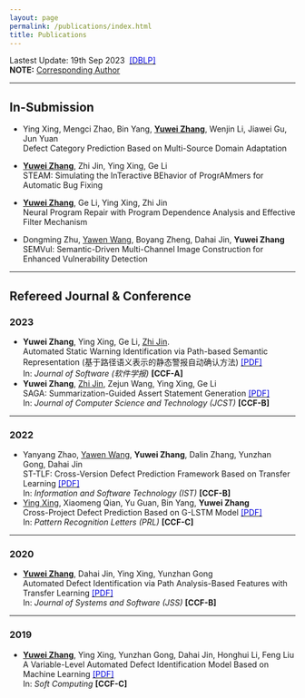 ```yaml
---
layout: page
permalink: /publications/index.html
title: Publications
---
```


Lastest Update: 19th Sep 2023&nbsp; [<font color="0000dd">[DBLP]</font>](https://dblp.uni-trier.de/pid/95/8351-3.html)<br>
**NOTE:** <u>Corresponding Author</u>

---

## In-Submission

- Ying Xing, Mengci Zhao, Bin Yang, **<u>Yuwei Zhang</u>**, Wenjin Li, Jiawei Gu, Jun Yuan<br>Defect Category Prediction Based on Multi-Source Domain Adaptation

- **<u>Yuwei Zhang</u>**, Zhi Jin, Ying Xing, Ge Li<br>STEAM: Simulating the InTeractive BEhavior of ProgrAMmers for Automatic Bug Fixing

- **<u>Yuwei Zhang</u>**, Ge Li, Ying Xing, Zhi Jin<br>Neural Program Repair with Program Dependence Analysis and Effective Filter Mechanism

-  Dongming Zhu, <u>Yawen Wang</u>, Boyang Zheng, Dahai Jin, **Yuwei Zhang**<br>SEMVul: Semantic-Driven Multi-Channel Image Construction for Enhanced Vulnerability Detection

---

## Refereed Journal & Conference

### 2023

- **Yuwei Zhang**, Ying Xing, Ge Li, <u>Zhi Jin</u>.<br>Automated Static Warning Identification via Path-based Semantic Representation (基于路径语义表示的静态警报自动确认方法) [<font color="0000dd">[PDF]</font>](https://zhangyw.work/file/papers/Zhang2023JOS_tmp.pdf)<br>In: *Journal of Software (软件学报)* **[CCF-A]**
- **Yuwei Zhang**, <u>Zhi Jin</u>, Zejun Wang, Ying Xing, Ge Li<br>SAGA: Summarization-Guided Assert Statement Generation [<font color="0000dd">[PDF]</font>](https://zhangyw.work/file/papers/Zhang2023JCST_tmp.pdf)<br>In: *Journal of Computer Science and Technology (JCST)* **[CCF-B]**

---

### 2022

- Yanyang Zhao, <u>Yawen Wang</u>, **Yuwei Zhang**, Dalin Zhang, Yunzhan Gong, Dahai Jin<br>ST-TLF: Cross-Version Defect Prediction Framework Based on Transfer Learning [<font color="0000dd">[PDF]</font>](https://zhangyw.work/file/papers/Zhao2022IST.pdf)<br>In: *Information and Software Technology (IST)* **[CCF-B]**
- <u>Ying Xing</u>, Xiaomeng Qian, Yu Guan, Bin Yang, **Yuwei Zhang**<br>Cross-Project Defect Prediction Based on G-LSTM Model [<font color="0000dd">[PDF]</font>](https://zhangyw.work/file/papers/Xing2022PRL.pdf)<br>In: *Pattern Recognition Letters (PRL)* **[CCF-C]**

---

### 2020

- **<u>Yuwei Zhang</u>**, Dahai Jin, Ying Xing, Yunzhan Gong<br>Automated Defect Identification via Path Analysis-Based Features with Transfer Learning [<font color="0000dd">[PDF]</font>](https://zhangyw.work/file/papers/Zhang2020JSS.pdf)<br>In: *Journal of Systems and Software (JSS)* **[CCF-B]**

---

### 2019

- **<u>Yuwei Zhang</u>**, Ying Xing, Yunzhan Gong, Dahai Jin, Honghui Li, Feng Liu<br>A Variable-Level Automated Defect Identification Model Based on Machine Learning [<font color="0000dd">[PDF]</font>](https://zhangyw.work/file/papers/Zhang2019SOCO.pdf)<br>In: *Soft Computing* **[CCF-C]**
